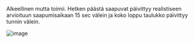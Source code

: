 Alkeellinen mutta toimii. Hetken päästä saapuvat päivittyy realistiseen arvioituun saapumisaikaan 15 sec välein ja 
koko loppu taulukko päivittyy tunnin välein.


![image](https://user-images.githubusercontent.com/91068474/217015374-09d2fdf6-2fbd-4cf8-aa87-0505a5b6df13.png)
